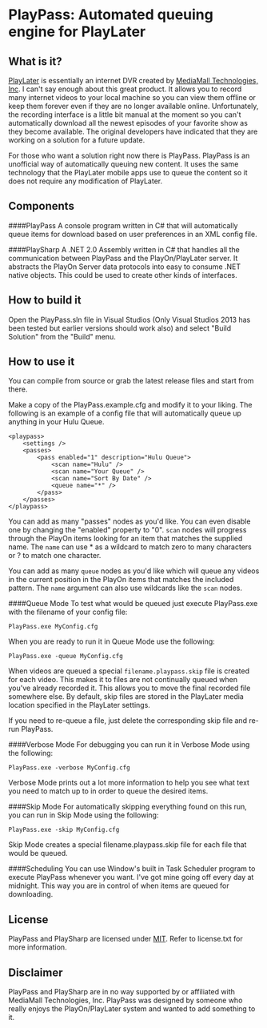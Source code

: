PlayPass: Automated queuing engine for PlayLater
================================

What is it?
--------------------------------
[PlayLater](http://playon.tv) is essentially an internet DVR created by [MediaMall Technologies, Inc](http://playon.tv).  I can't say enough about this great product.  It allows you to record many internet videos to your local machine so you can view them offline or keep them forever even if they are no longer available online. Unfortunately, the recording interface is a little bit manual at the moment so you can't automatically download all the newest episodes of your favorite show as they become available.  The original developers have indicated that they are working on a solution for a future update.

For those who want a solution right now there is PlayPass. PlayPass is an unofficial way of automatically queuing new content.  It uses the same technology that the PlayLater mobile apps use to queue the content so it does not require any modification of PlayLater.

Components
--------------------------------
####PlayPass 
A console program written in C# that will automatically queue items for download based on user preferences in an XML config file.

####PlaySharp
A .NET 2.0 Assembly written in C# that handles all the communication between PlayPass and the PlayOn/PlayLater server.  It abstracts the PlayOn Server data protocols into easy to consume .NET native objects.  This could be used to create other kinds of interfaces.

How to build it
--------------------------------
Open the PlayPass.sln file in Visual Studios (Only Visual Studios 2013 has been tested but earlier versions should work also) and select "Build Solution" from the "Build" menu.

How to use it
--------------------------------
You can compile from source or grab the latest release files and start from there.

Make a copy of the PlayPass.example.cfg and modify it to your liking.  The following is an example of a config file that will automatically queue up anything in your Hulu Queue.

	<playpass>
		<settings />
		<passes>
			<pass enabled="1" description="Hulu Queue">
				<scan name="Hulu" />
				<scan name="Your Queue" />
				<scan name="Sort By Date" />
				<queue name="*" />
			</pass>
		</passes>
	</playpass>

You can add as many "passes" nodes as you'd like.  You can even disable one by changing the "enabled" property to "0".  `scan` nodes will progress through the PlayOn items looking for an item that matches the supplied name.  The `name` can use * as a wildcard to match zero to many characters or ? to match one character.

You can add as many `queue` nodes as you'd like which will queue any videos in the current position in the PlayOn items that matches the included pattern.  The `name` argument can also use wildcards like the `scan` nodes.

####Queue Mode
To test what would be queued just execute PlayPass.exe with the filename of your config file:

    PlayPass.exe MyConfig.cfg

When you are ready to run it in Queue Mode use the following:

    PlayPass.exe -queue MyConfig.cfg

When videos are queued a special `filename.playpass.skip` file is created for each video.  This makes it to files are not continually queued when you've already recorded it.  This allows you to move the final recorded file somewhere else.  By default, skip files are stored in the PlayLater media location specified in the PlayLater settings.

If you need to re-queue a file, just delete the corresponding skip file and re-run PlayPass.

####Verbose Mode
For debugging you can run it in Verbose Mode using the following:

    PlayPass.exe -verbose MyConfig.cfg

Verbose Mode prints out a lot more information to help you see what text you need to match up to in order to queue the desired items.

####Skip Mode
For automatically skipping everything found on this run, you can run in Skip Mode using the following:

    PlayPass.exe -skip MyConfig.cfg

Skip Mode creates a special filename.playpass.skip file for each file that would be queued.

####Scheduling
You can use Window's built in Task Scheduler program to execute PlayPass whenever you want.  I've got mine going off every day at midnight.  This way you are in control of when items are queued for downloading.


License
--------------------------------
PlayPass and PlaySharp are licensed under [MIT](http://opensource.org/licenses/MIT). Refer to license.txt for more information.

Disclaimer
--------------------------------
PlayPass and PlaySharp are in no way supported by or affiliated with MediaMall Technologies, Inc. PlayPass was designed by someone who really enjoys the PlayOn/PlayLater system and wanted to add something to it.